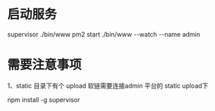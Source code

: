 # 启动服务
supervisor ./bin/www
pm2 start ./bin/www --watch --name admin


# 需要注意事项
1、static 目录下有个 upload 软链需要连接admin 平台的 static upload下

npm install -g supervisor
